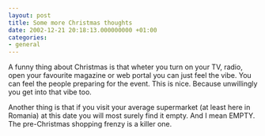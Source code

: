 ```yaml
---
layout: post
title: Some more Christmas thoughts
date: 2002-12-21 20:18:13.000000000 +01:00
categories:
- general
---
```

A funny thing about Christmas is that wheter you turn on your TV, radio, open your favourite magazine or web portal you can just feel the vibe. You can feel the people preparing for the event. This is nice. Because unwillingly you get into that vibe too.

Another thing is that if you visit your average supermarket (at least here in Romania) at this date you will most surely find it empty. And I mean EMPTY. The pre-Christmas shopping frenzy is a killer one.
